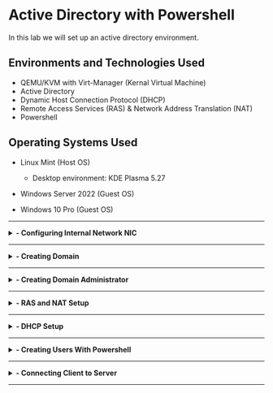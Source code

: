 <h1>Active Directory with Powershell</h1>
In this lab we will set up an active directory environment.<br />

<h2>Environments and Technologies Used</h2>

- QEMU/KVM with Virt-Manager (Kernal Virtual Machine)
- Active Directory
- Dynamic Host Connection Protocol (DHCP)
- Remote Access Services (RAS) & Network Address Translation (NAT)
- Powershell

<h2>Operating Systems Used </h2>

- Linux Mint (Host OS)
    - Desktop environment: KDE Plasma 5.27

- Windows Server 2022 (Guest OS)
- Windows 10 Pro (Guest OS)

</details>  
<hr/>
<details>
 <summary><b>- Configuring Internal Network NIC</b></summary>
 <p align="center">
<b>Go to Control Panel -> Network and Internet -> Network Connections. We should see two NICs, one connected to the internet and the other to the bridge connection.</b>
</p>
<p>Steps to take:</p>
<ul>
    <li>Rename the NICs to help identify them easier. </li>
    <li>Right-click the bridged connection (I named mines "internal network") -> `properties` -> `Internet Protocol Version 4 (TCP/IPv4)`-> click `properties`.</li>
    <li>Configure IPv4:
        <ul>
            <li>IP address is the same as what you used for the bridged connection. Subnet Mask: `255.255.255.0`.</li>
            <li>Leave 'Default gateway' blank. The domain controller itself will serve as the gateway.</li>
            <li>Enter 'loopback' address (127.0.0.1) as preferred DNS address. It will cause us to reference ourselves as the DNS server which is what we want.</li>
        </ul>
    </li>
    <li>Hit `OK` when done.</li>
</ul>
<p align="center">
<img src="https://i.imgur.com/CoaWm2s.png" height="60%" width="60%" alt="UI to add Role"/>
</p>
<br />
</details>  
<hr/>
<details>
 <summary><b>- Creating Domain</b></summary>
<p align="center">
<b>Time to create a domain. We start by installing active directory domain services.</b>
</p>
<p>In Server Manager click "Add roles and features."</p>
<p align="center">
<img src="https://i.imgur.com/SlWHMO1.png" height="60%" width="60%" alt="UI to add Role"/>
</p>
<br />
<p>We will get this wizard. Click next until you get to 'Server Roles' and select `Active Directory Domain Services`, then hit `Add Features.`</p>
<p align="center">
<img src="https://i.imgur.com/fm61iTn.png" height="50%" width="50%" alt="enter role name"/>
<img src="https://i.imgur.com/HRLACz9.png" height="50%" width="50%" alt="enter role name"/>
</p>
<p>Keep hitting `Next` until you get to 'Confirmation' screen and then hit `Install.`</p>
<p align="center">
<img src="https://i.imgur.com/JxgFTTU.png" height="60%" width="60%" alt="enter role name"/>
</p>
<br />
<hr/>
<p align="center"><b>With active directory now installed we can make our domain. Click the flag icon -> click `Promote this server to a domain controller.`</b></p>
<p align="center">
<img src="https://i.imgur.com/23yW0YT.png" height="60%" width="60%" alt="UI to add Role"/>
</p>
<br />
<p>Select `Add a new forest` and type in a name for the domain, then hit `Next.`</p>
<p align="center">
<img src="https://i.imgur.com/5NA89XD.png" height="50%" width="50%" alt="enter role name"/>
</p>
<p>Create a password for your domain and continue clicking `next` until you get to the 'prerequisite check' screen.</p>
<p align="center">
<img src="https://i.imgur.com/mcA7W4W.png" height="60%" width="60%" alt="enter role name"/>
</p>
<br />
<p>Click `Install` and wait until it's finished. You should be automatically signed out and rebooted after installation is completed.</p>
<p align="center">
<img src="https://i.imgur.com/bDn5Gcf.png" height="60%" width="60%" alt="enter role name"/>
</p>
<br />
<p>Next time you're at the login screen you'll see something like this. It means that your domain has been created. You can login with your password.</p>
<p align="center">
<img src="https://i.imgur.com/Icvr8Mg.png" height="60%" width="60%" alt="enter role name"/>
</p>
<br />
</details>  
<hr/>
<details>
 <summary><b>- Creating Domain Administrator</b></summary>
 <p align="center">
<b>Time to create an admin user.</b>
</p>
<p>Go to Start Menu -> Windows Administration Tools -> Active Directory Users and Computers.</p>
<p align="center">
<img src="https://i.imgur.com/kALXTGv.png" height="60%" width="60%" alt="UI to add Role"/>
</p>
<br />
<p>We can see our domain. Right-click it -> `New` -> `Organizational Unit.` This organizational unit (OU) is basically a folder where the admin user profile will be stored.</p>
<p align="center">
<img src="https://i.imgur.com/XjkG1nG.png" height="60%" width="60%" alt="UI to add Role"/>
</p>
<br />
<p>Right click the OU -> `New` -> `User.` Fill in the info and give it a password. For this lab I gave it a simple password and won't require it to be changed. I also added an "a-" to the username because it's an admin account.</p>
<p align="center">
<img src="https://i.imgur.com/Z71G8wp.png" height="60%" width="60%" alt="UI to add Role"/>
</p>
<br />

<p>Right-click the new user -> `properties.` In the "Member Of" tab click `add` and type in "Domain Admins" into the textbox, then click `OK. Click `OK` in the 'properties' window, then sign out.</p>
<p align="center">
<img src="https://i.imgur.com/WUJFMKY.png" height="50%" width="50%" alt="UI to add Role"/>
<img src="https://i.imgur.com/DCRxU0Y.png" height="50%" width="50%" alt="UI to add Role"/>
</p>
<br />

<p align="center"><b>We can now sign in as the new admin.</b></p>
<p align="center">
<img src="https://i.imgur.com/RCkx46z.png" height="50%" width="50%" alt="UI to add Role"/>
<img src="https://i.imgur.com/5vsZH4a.png" height="50%" width="50%" alt="UI to add Role"/>
</p>
<br />

</details>  
<hr/>
<details>
 <summary><b>- RAS and NAT Setup</b></summary>
 <p align="center">
<b>Next we will install Remote Access Server (RAS) and Network Address Translation (NAT). This will enable a client computer to access the internet through the domain controller while being in the internal network.</b>
</p>
<p>Go back into 'Add Roles and Features' and hit `Next` until we get to 'Sever Roles' and select `Remote Access` roles. Keep hitting `Next` until we get to 'Role Services' and install 'Routing'services.</p>
<p align="center">
<img src="https://i.imgur.com/lYAMODY.png" height="50%" width="50%" alt="UI to add Role"/>
<img src="https://i.imgur.com/IrCHQlA.png" height="50%" width="50%" alt="UI to add Role"/>
</p>
<br />
<p>Confirm and install the services.</p>
<p align="center">
<img src="https://i.imgur.com/k0J79wI.png" height="50%" width="50%" alt="enter role name"/>
<img src="https://i.imgur.com/IsHLNrc.png" height="50%" width="50%" alt="enter role name"/>
</p><br />
<p>Now we can configure our NAT. Go to 'Tools' -> `Routing and Remote Access` to bring up the service window. Right-click the server -> `Configure and Enable Routing and Remote Access.` Select `Network Address Translation (NAT)` and hit `next.`</p>
<p align="center">
<img src="https://i.imgur.com/zjOY4bh.png" height="50%" width="50%" alt="enter role name"/>
<img src="https://i.imgur.com/s6Su0kG.png" height="50%" width="50%" alt="enter role name"/>
</p><br />
<p>We select our internet enabled NIC -> `next` and finish the configuration.</p>
<p align="center">
<img src="https://i.imgur.com/Dxflop5.png" height="50%" width="50%" alt="enter role name"/>
<img src="https://i.imgur.com/o4xgYE7.png" height="50%" width="50%" alt="enter role name"/>
</p>
<br />

</details>  
<hr/>
<details>
 <summary><b>- DHCP Setup</b></summary>
 <p align="center">
<b>Now we will setup dynamic host connection protocol (DHCP) server for the DC. The DHCP server will enable client computers using the DC to automatically receive an IP address.</b>
</p>
<p>In 'Add roles and features' we select `DHCP` in server roles and add features, then install.</p>
<p align="center">
<img src="https://i.imgur.com/s5OXb0C.png" height="60%" width="60%" alt="UI to add Role"/>
<img src="https://i.imgur.com/FAfsV8k.png" height="60%" width="60%" alt="UI to add Role"/>
</p>
<br />
<p>Once installed right-click 'IPv4' -> `New Scope` to bring up the 'New Scope Wizard.' I named mine according to the IP range I plan on working within.</p>
<p align="center">
<img src="https://i.imgur.com/ps110Ex.png" height="60%" width="60%" alt="enter role name"/>
<img src="https://i.imgur.com/2OXwQ5c.png" height="60%" width="60%" alt="enter role name"/>
</p>
<p>We configure our new scope by specifying an IP range and Subnet Mask. We also add a default gateway.</p>
<p align="center">
<img src="https://i.imgur.com/NQvvFJj.png" height="50%" width="50%" alt="enter role name"/>
<img src="https://i.imgur.com/A40rZMN.png" height="50%" width="50%" alt="enter role name"/>
<img src="https://i.imgur.com/cNMlFXw.png" height="50%" width="50%" alt="enter role name"/>
</p>
<br />
<p>Lastly we disable Internet Explorer Enhanced Security Configuration so we can avoid warnings everytime we browse a new webpage. We don't need it for our lab.</p>
<p align="center">
<img src="https://i.imgur.com/YGMTAGN.png" height="70%" width="70%" alt="enter role name"/>
</p>
<br />

</details>  
<hr/>
<details>
 <summary><b>- Creating Users With Powershell</b></summary>
 <p align="center">
<b>Time to make our user accounts.</b>
</p>
<p>We open up powershell: Start menu -> Windows Powershell -> Windows Powershell ISE. open the '.ps1' script that will create our users. It will generate user profiles pulling names from the 'names' text file in same folder. We can even add more names by editting the text file.</p>
<p align="center">
<img src="https://i.imgur.com/nOHSixI.png" height="50%" width="50%" alt="UI to add Role"/>
<img src="https://i.imgur.com/0wq9SI5.png" height="50%" width="50%" alt="UI to add Role"/>
<img src="https://i.imgur.com/heUSTe9.png" height="50%" width="50%" alt="UI to add Role"/>
</p>
<br />
<p>In order to run the script we need to enable ' unrestricted execution policy'. Run command: Set-ExecutionPolicy Unrestricted and click 'Yes to All'.</p>
<p align="center">
<img src="https://i.imgur.com/L424QtE.png" height="50%" width="50%" alt="enter role name"/>
</p>
<p>We run the script and wait.</p>
<p align="center">
<img src="https://i.imgur.com/i7NyTe8.png" height="80%" width="80%" alt="enter role name"/>
<img src="https://i.imgur.com/qv4o8QB.png" height="80%" width="80%" alt="enter role name"/>
</p>
<br />
<p>And after a minute or two we have a over 1000+ users. We can also find the user we added prior to running the script.</p>
<p align="center">
<img src="https://i.imgur.com/QScWi3w.png" height="80%" width="80%" alt="enter role name"/>
<img src="https://i.imgur.com/WxY7I8b.png" height="80%" width="80%" alt="enter role name"/>
</p>
<br />


</details>   
<hr/>
<details>
 <summary><b>- Connecting Client to Server</b></summary>
 <p align="center">
<b>Now we finally get to use our client virtual machine!</b>
</p>
<p>Here we log onto our client PC admin account. Right now we took the server down just to show that the client PC cannot connect to the web on its own.</p>
<p align="center">
<img src="https://i.imgur.com/yujKGtF.png" height="50%" width="50%" alt="UI to add Role"/>
<img src="https://i.imgur.com/pLzUiet.png" height="50%" width="50%" alt="UI to add Role"/>
</p>
<br />
<p>We put the server back online and reattempt to connect to the internet, and it works. Our client vm is able to access the internet using the server. Our infrastructure is operational!</p>
<p align="center">
<img src="https://i.imgur.com/GkDSTkv.png" height="50%" width="50%" alt="enter role name"/>
<img src="https://i.imgur.com/tPthojf.png" height="50%" width="50%" alt="enter role name"/>
</p>
<p>Time to change the PC name and add ourselves to the domain using one of the 1000+ users we created. Changes will require a reboot to take effect.</p>
<p align="center">
<img src="https://i.imgur.com/A2n2RJg.png" height="80%" width="80%" alt="enter role name"/>
<img src="https://i.imgur.com/3bhzc7w.png" height="80%" width="80%" alt="enter role name"/>
</p>
<br />
<p>Now we login using the account we added ourselves as. Once the user account is built we are ready to go with internet access.</p>
<p align="center">
<img src="https://i.imgur.com/vKfKJTP.png" height="80%" width="80%" alt="enter role name"/>
<img src="https://i.imgur.com/VvsM91S.png" height="80%" width="80%" alt="enter role name"/>
</p>
<br />
<p>From the server side we can see our client PC, their IP address, and more.</p>
<p align="center">
<img src="https://i.imgur.com/GAMq2gL.png" height="80%" width="80%" alt="enter role name"/>
</p>
</details>   
<hr/>
<br />

